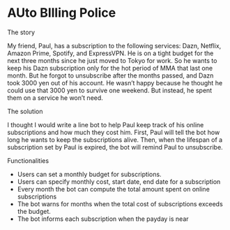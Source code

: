 # AUto BIlling Police

The story

My friend, Paul, has a subscription to the following services: Dazn, Netflix,
Amazon Prime, Spotify, and ExpressVPN. He is on a tight budget for the next
three months since he just moved to Tokyo for work. So he wants to keep his
Dazn subscription only for the hot period of MMA that last one month. But he
forgot to unsubscribe after the months passed, and Dazn took 3000 yen out of
his account. He wasn’t happy because he thought he could use that 3000 yen to
survive one weekend. But instead, he spent them on a service he won’t need.

The solution

I thought I would write a line bot to help Paul keep track of his online
subscriptions and how much they cost him. First, Paul will tell the bot how
long he wants to keep the subscriptions alive. Then, when the lifespan of a
subscription set by Paul is expired, the bot will remind Paul to unsubscribe.

Functionalities

- Users can set a monthly budget for subscriptions.
- Users can specify monthly cost, start date, end date for a subscription
- Every month the bot can compute the total amount spent on online subscriptions
- The bot warns for months when the total cost of subscriptions exceeds the budget.
- The bot informs each subscription when the payday is near
